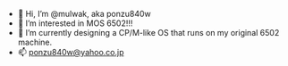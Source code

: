 - 👋 Hi, I’m @mulwak, aka ponzu840w
- 👀 I’m interested in MOS 6502!!!
- 🌱 I’m currently designing a CP/M-like OS that runs on my original 6502 machine.
- 📫 ponzu840w@yahoo.co.jp

<!---
mulwak/mulwak is a ✨ special ✨ repository because its `README.md` (this file) appears on your GitHub profile.
You can click the Preview link to take a look at your changes.
--->
